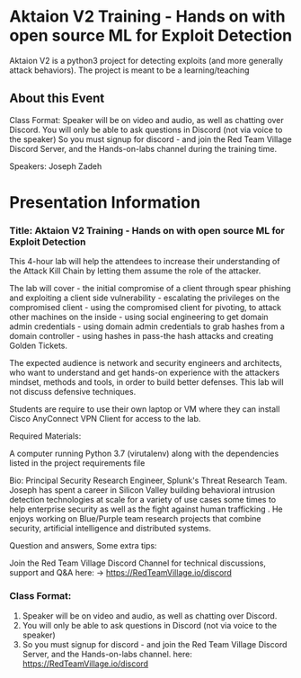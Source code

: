 # Aktaion V2 Training - Hands on with open source ML for Exploit Detection

Aktaion V2 is a python3 project for detecting exploits (and more generally attack behaviors). The project is meant to be a learning/teaching

## About this Event
Class Format: Speaker will be on video and audio, as well as chatting over Discord. You will only be able to ask questions in Discord (not via voice to the speaker) So you must signup for discord - and join the Red Team Village Discord Server, and the Hands-on-labs channel during the training time.

Speakers: Joseph Zadeh

# Presentation Information

### Title: Aktaion V2 Training - Hands on with open source ML for Exploit Detection

This 4-hour lab will help the attendees to increase their understanding of the Attack Kill Chain by letting them assume the role of the attacker.

The lab will cover - the initial compromise of a client through spear phishing and exploiting a client side vulnerability - escalating the privileges on the compromised client - using the compromised client for pivoting, to attack other machines on the inside - using social engineering to get domain admin credentials - using domain admin credentials to grab hashes from a domain controller - using hashes in pass-the hash attacks and creating Golden Tickets.

The expected audience is network and security engineers and architects, who want to understand and get hands-on experience with the attackers mindset, methods and tools, in order to build better defenses. This lab will not discuss defensive techniques.

Students are require to use their own laptop or VM where they can install Cisco AnyConnect VPN Client for access to the lab.

Required Materials:

A computer running Python 3.7 (virutalenv) along with the dependencies listed in the project requirements file

Bio: Principal Security Research Engineer, Splunk's Threat Research Team. Joseph has spent a career in Silicon Valley building behavioral intrusion detection technologies at scale for a variety of use cases some times to help enterprise security as well as the fight against human trafficking .  He enjoys working on Blue/Purple team research projects that combine security, artificial intelligence and distributed systems.

Question and answers, Some extra tips:

Join the Red Team Village Discord Channel for technical discussions, support and Q&A here: -> https://RedTeamVillage.io/discord

### Class Format:

1. Speaker will be on video and audio, as well as chatting over Discord.
2. You will only be able to ask questions in Discord (not via voice to the speaker)
3. So you must signup for discord - and join the Red Team Village Discord Server, and the Hands-on-labs channel. here: https://RedTeamVillage.io/discord


